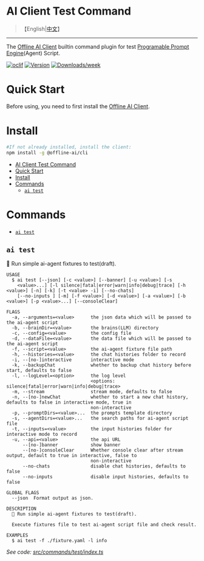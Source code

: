# AI Client Test Command

> 【English|[中文](./README.cn.md)】
---

The [Offline AI Client](https://npmjs.org/package/@offline-ai/cli) builtin command plugin for test [Programable Prompt Engine](https://github.com/offline-ai/ppe)(Agent) Script.

[![oclif](https://img.shields.io/badge/cli-oclif-brightgreen.svg)](https://oclif.io)
[![Version](https://img.shields.io/npm/v/%40offline-ai%2Fcli-plugin-cmd-config.svg)](https://npmjs.org/package/@offline-ai/cli-plugin-cmd-config)
[![Downloads/week](https://img.shields.io/npm/dw/%40offline-ai%2Fcli-plugin-cmd-config.svg)](https://npmjs.org/package/@offline-ai/cli-plugin-cmd-config)

# Quick Start

Before using, you need to first install the [Offline AI Client](https://npmjs.org/package/@offline-ai/cli).

# Install

```bash
#If not already installed, install the client:
npm install -g @offline-ai/cli
```

<!-- toc -->
- [AI Client Test Command](#ai-client-test-command)
- [Quick Start](#quick-start)
- [Install](#install)
- [Commands](#commands)
  - [`ai test`](#ai-test)
<!-- tocstop -->

# Commands

<!-- commands -->
* [`ai test`](#ai-test)

## `ai test`

🔬 Run simple ai-agent fixtures to test(draft).

```
USAGE
  $ ai test [--json] [-c <value>] [--banner] [-u <value>] [-s
    <value>...] [-l silence|fatal|error|warn|info|debug|trace] [-h <value>] [-n] [-k] [-t <value> -i] [--no-chats]
    [--no-inputs ] [-m] [-f <value>] [-d <value>] [-a <value>] [-b <value>] [-p <value>...] [--consoleClear]

FLAGS
  -a, --arguments=<value>      the json data which will be passed to the ai-agent script
  -b, --brainDir=<value>       the brains(LLM) directory
  -c, --config=<value>         the config file
  -d, --dataFile=<value>       the data file which will be passed to the ai-agent script
  -f, --script=<value>         the ai-agent fixture file path
  -h, --histories=<value>      the chat histories folder to record
  -i, --[no-]interactive       interactive mode
  -k, --backupChat             whether to backup chat history before start, defaults to false
  -l, --logLevel=<option>      the log level
                               <options: silence|fatal|error|warn|info|debug|trace>
  -m, --stream                 stream mode, defaults to false
  -n, --[no-]newChat           whether to start a new chat history, defaults to false in interactive mode, true in
                               non-interactive
  -p, --promptDirs=<value>...  the prompts template directory
  -s, --agentDirs=<value>...   the search paths for ai-agent script file
  -t, --inputs=<value>         the input histories folder for interactive mode to record
  -u, --api=<value>            the api URL
      --[no-]banner            show banner
      --[no-]consoleClear      Whether console clear after stream output, default to true in interactive, false to
                               non-interactive
      --no-chats               disable chat histories, defaults to false
      --no-inputs              disable input histories, defaults to false

GLOBAL FLAGS
  --json  Format output as json.

DESCRIPTION
  🔬 Run simple ai-agent fixtures to test(draft).

  Execute fixtures file to test ai-agent script file and check result.

EXAMPLES
  $ ai test -f ./fixture.yaml -l info
```

_See code: [src/commands/test/index.ts](https://github.com/offline-ai/cli-plugin-cmd-test.js/blob/v0.1.0/src/commands/test/index.ts)_
<!-- commandsstop -->

